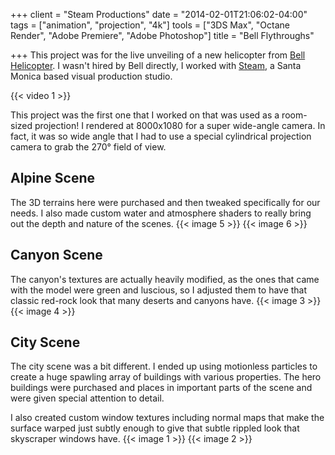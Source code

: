 +++
client = "Steam Productions"
date = "2014-02-01T21:06:02-04:00"
tags = ["animation", "projection", "4k"]
tools = ["3DS Max", "Octane Render", "Adobe Premiere", "Adobe Photoshop"]
title = "Bell Flythroughs"

+++
This project was for the live unveiling of a new helicopter from [Bell Helicopter](http://www.bellhelicopter.com/). I wasn't hired by Bell directly, I worked with [Steam](http://www.steamshow.com/), a Santa Monica based visual production studio.

{{< video 1 >}}

This project was the first one that I worked on that was used as a room-sized projection! I rendered at 8000x1080 for a super wide-angle camera. In fact, it was so wide angle that I had to use a special cylindrical projection camera to grab the 270° field of view.

## Alpine Scene
The 3D terrains here were purchased and then tweaked specifically for our needs. I also made custom water and atmosphere shaders to really bring out the depth and nature of the scenes.
{{< image 5 >}}
{{< image 6 >}}

## Canyon Scene
The canyon's textures are actually heavily modified, as the ones that came with the model were green and luscious, so I adjusted them to have that classic red-rock look that many deserts and canyons have.
{{< image 3 >}}
{{< image 4 >}}

## City Scene
 The city scene was a bit different. I ended up using motionless particles to create a huge spawling array of buildings with various properties. The hero buildings were purchased and places in important parts of the scene and were given special attention to detail.

 I also created custom window textures including normal maps that make the surface warped just subtly enough to give that subtle rippled look that skyscraper windows have.
{{< image 1 >}}
{{< image 2 >}}
